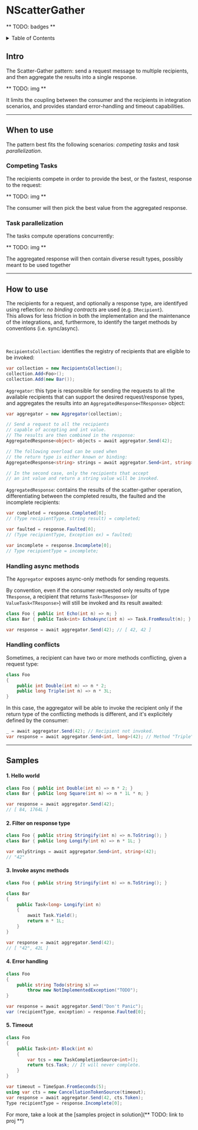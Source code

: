 # NScatterGather

** TODO: badges **

<details>
<summary>Table of Contents</summary>

[Intro](#Intro)<br/>
[When to use](#When-to-use)<br/>
[How to use](#How-to-use)<br/>
[Samples](#Samples)<br/>
</details>

## Intro

The Scatter-Gather pattern: send a request message to multiple recipients, and then aggregate the results into a single response.

** TODO: img **

It limits the coupling between the consumer and the recipients in integration scenarios, and provides standard error-handling and timeout capabilities.

<hr/>

## When to use

The pattern best fits the following scenarios: *competing tasks* and *task parallelization*.

### Competing Tasks

The recipients compete in order to provide the best, or the fastest, response to the request:

** TODO: img **

The consumer will then pick the best value from the aggregated response.

### Task parallelization

The tasks compute  operations concurrently:

** TODO: img **

The aggregated response will then contain diverse result types, possibly meant to be used together

<hr/>

## How to use

The recipients for a request, and optionally a response type, are identifyed using reflection: *no binding contracts* are used (e.g. `IRecipient`).<br/>
This allows for less friction in both the implementation and the maintenance of the integrations, and, furthermore, to identify the target methods by conventions (i.e. sync/async).

<br/>

`RecipientsCollection`: identifies the registry of recipients that are eligible to be invoked:
```csharp
var collection = new RecipientsCollection();
collection.Add<Foo>();
collection.Add(new Bar());
```

`Aggregator`: this type is responsible for sending the requests to all the available recipients that can support the desired request/response types, and aggregates the results into an `AggregatedResponse<TResponse>` object:
```csharp
var aggregator = new Aggregator(collection);

// Send a request to all the recipients
// capable of accepting and int value.
// The results are then combined in the response:
AggregatedResponse<object> objects = await aggregator.Send(42);

// The following overload can be used when
// the return type is either known or binding:
AggregatedResponse<string> strings = await aggregator.Send<int, string>(42);

// In the second case, only the recipients that accept
// an int value and return a string value will be invoked.
```

`AggregatedResponse`: contains the results of the scatter-gather operation, differentiating between the completed results, the faulted and the incomplete recipients:
```csharp
var completed = response.Completed[0];
// (Type recipientType, string result) = completed;

var faulted = response.Faulted[0];
// (Type recipientType, Exception ex) = faulted;

var incomplete = response.Incomplete[0];
// Type recipientType = incomplete;
```

### Handling async methods

The `Aggregator` exposes async-only methods for sending requests.

By convention, even if the consumer requested only results of type `TResponse`, a recipient that returns `Task<TResponse>` (or `ValueTask<TResponse>`) will still be invoked and its result awaited:

```csharp
class Foo { public int Echo(int n) => n; }
class Bar { public Task<int> EchoAsync(int n) => Task.FromResult(n); }

var response = await aggregator.Send(42); // [ 42, 42 ]
```

### Handling conflicts

Sometimes, a recipient can have two or more methods conflicting, given a request type:
```csharp
class Foo
{
    public int Double(int n) => n * 2;
    public long Triple(int n) => n * 3L;
}
```

In this case, the aggregator will be able to invoke the recipient only if the return type of the conflicting methods is different, and it's explicitely defined by the consumer:
```csharp
_ = await aggregator.Send(42); // Recipient not invoked.
var response = await aggregator.Send<int, long>(42); // Method "Triple" invoked.
```

<hr/>

## Samples

#### 1. Hello world
```csharp
class Foo { public int Double(int n) => n * 2; }
class Bar { public long Square(int n) => n * 1L * n; }

var response = await aggregator.Send(42);
// [ 84, 1764L ]
```

#### 2. Filter on response type
```csharp
class Foo {	public string Stringify(int n) => n.ToString(); }
class Bar {	public long Longify(int n) => n * 1L; }

var onlyStrings = await aggregator.Send<int, string>(42);
// "42"
```

#### 3. Invoke async methods
```csharp
class Foo {	public string Stringify(int n) => n.ToString(); }

class Bar
{
    public Task<long> Longify(int n)
    {
        await Task.Yield();
        return n * 1L;
    }
}

var response = await aggregator.Send(42);
// [ "42", 42L ]
```

#### 4. Error handling
```csharp
class Foo
{
    public string Todo(string s) =>
        throw new NotImplementedException("TODO");
}

var response = await aggregator.Send("Don't Panic");
var (recipientType, exception) = response.Faulted[0];
```

#### 5. Timeout
```csharp
class Foo
{
    public Task<int> Block(int n)
    {
        var tcs = new TaskCompletionSource<int>();
        return tcs.Task; // It will never complete.
    }
}

var timeout = TimeSpan.FromSeconds(5);
using var cts = new CancellationTokenSource(timeout);
var response = await aggregator.Send(42, cts.Token);
Type recipientType = response.Incomplete[0];
```

For more, take a look at the [samples project in solution](** TODO: link to proj **)
